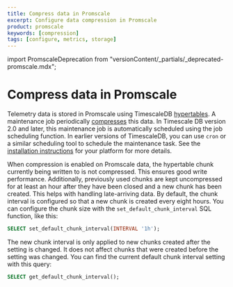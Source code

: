 ```yaml
---
title: Compress data in Promscale
excerpt: Configure data compression in Promscale
product: promscale
keywords: [compression]
tags: [configure, metrics, storage]
---
```


import PromscaleDeprecation from "versionContent/_partials/_deprecated-promscale.mdx";

# Compress data in Promscale

<PromscaleDeprecation />

Telemetry data is stored in Promscale using TimescaleDB [hypertables][hypertables].
A maintenance job periodically [compresses][tsdb-compression] this data.
In Timescale DB version 2.0 and later, this maintenance job is automatically scheduled
using the job scheduling function. In earlier versions of
TimescaleDB, you can use `cron` or a similar scheduling tool to schedule the
maintenance task. See the [installation instructions][promscale-install] for
your platform for more details.

When compression is enabled on Promscale data, the hypertable chunk
currently being written to is not compressed. This ensures good write performance.
Additionally, previously used chunks are kept uncompressed for at least an hour
after they have been closed and a new chunk has been created. This helps with handling
late-arriving data. By default, the chunk interval is configured so that a
new chunk is created every eight hours. You can configure the chunk size with
the `set_default_chunk_interval` SQL function, like this:

```sql
SELECT set_default_chunk_interval(INTERVAL '1h');
```

The new chunk interval is only applied to new chunks created after the setting is changed.
It does not affect chunks that were created before the setting was changed.
You can find the current default chunk interval setting with this query:

```sql
SELECT get_default_chunk_interval();
```

[hypertables]: /timescaledb/:currentVersion:/overview/core-concepts/hypertables-and-chunks/
[promscale-install]: /promscale/:currentVersion:/installation/
[tsdb-compression]: /timescaledb/:currentVersion:/overview/core-concepts/compression/
